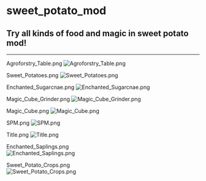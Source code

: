 # sweet_potato_mod

## Try all kinds of food and magic in sweet potato mod!

-----------------------------------------------------------------------------------------

Agroforstry_Table.png
![Agroforstry_Table.png](https://i.loli.net/2020/11/29/XnqotWKwYZ246Ud.png)


Sweet_Potatoes.png
![Sweet_Potatoes.png](https://i.loli.net/2020/11/29/V7sZzRCN6y3lhrq.png)


Enchanted_Sugarcnae.png
![Enchanted_Sugarcnae.png](https://i.loli.net/2020/11/29/YKSUndzbP12JyA4.png)


Magic_Cube_Grinder.png
![Magic_Cube_Grinder.png](https://i.loli.net/2020/11/29/F8rpZ61vRVCwctP.png)


Magic_Cube.png
![Magic_Cube.png](https://i.loli.net/2020/11/29/NkoFlv5RbdVh7ga.png)


SPM.png	
![SPM.png](https://i.loli.net/2020/11/29/N6nEMqCeQBdT8zA.png)



Title.png
![Title.png](https://i.loli.net/2020/11/29/uTkWAIl6KVxfseB.png)



Enchanted_Saplings.png	
![Enchanted_Saplings.png](https://i.loli.net/2020/11/29/YwMi7lLHeOhBCoX.png)



Sweet_Potato_Crops.png	
![Sweet_Potato_Crops.png](https://i.loli.net/2020/11/29/C4Ds9p2ycuqXlaF.png)







